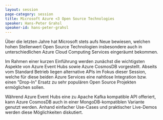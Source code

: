 ```yaml
---
layout: session
page-category: session
title: Microsoft Azure <3 Open Source Technologies
speaker: Hans-Peter Grahsl
speaker-id: hans-peter-grahsl
---
```


Über die letzten Jahre hat Microsoft stets aufs Neue bewiesen, welchen hohen Stellenwert Open Source Technologien insbesondere auch in unterschiedlichen Azure Cloud Computing Services eingeräumt bekommen.

Im Rahmen einer kurzen Einführung werden zunächst die wichtigsten Aspekte von Azure Event Hubs sowie Azure CosmosDB vorgestellt. Abseits vom Standard Betrieb liegen alternative APIs im Fokus dieser Session, welche für diese beiden Azure Services eine nahtlose Integration bzw. einen "Drop-In" Ersatz zu sehr populären Open Source Projekten ermöglichen sollen.

Während Azure Event Hubs eine zu Apache Kafka kompatible API offeriert, kann Azure CosmosDB auch in einer MongoDB-kompatiblen Variante genutzt werden. Anhand einfacher Use-Cases und praktischer Live-Demos werden diese Möglichkeiten diskutiert.